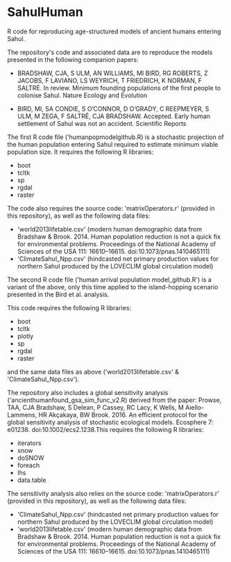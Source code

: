 # SahulHuman
R code for reproducing age-structured models of ancient humans entering Sahul.

The repository's code and associated data are to reproduce the models presented in the following companion papers:

- BRADSHAW, CJA, S ULM, AN WILLIAMS, MI BIRD, RG ROBERTS, Z JACOBS, F LAVIANO, LS WEYRICH, T FRIEDRICH, K NORMAN, F SALTRÉ. In review. Minimum founding populations of the first people to colonise Sahul. Nature Ecology and Evolution

- BIRD, MI, SA CONDIE, S O’CONNOR, D O’GRADY, C REEPMEYER, S ULM, M ZEGA, F SALTRÉ, CJA BRADSHAW. Accepted. Early human settlement of Sahul was not an accident. Scientific Reports

The first R code file ('humanpopmodelgithub.R) is a stochastic projection of the human population entering Sahul required to estimate minimum viable population size. It requires the following R libraries:

- boot
- tcltk
- sp
- rgdal
- raster

The code also requires the source code: 'matrixOperators.r' (provided in this repository), as well as the following data files:

- 'world2013lifetable.csv' (modern human demographic data from Bradshaw & Brook. 2014. Human population reduction is not a quick fix for environmental problems. Proceedings of the National Academy of Sciences of the USA 111: 16610–16615. doi:10.1073/pnas.1410465111)
- 'ClimateSahul_Npp.csv' (hindcasted net primary production values for northern Sahul produced by the LOVECLIM global circulation model)


The second R code file ('human arrival population model_github.R') is a variant of the above, only this time applied to the island-hopping scenario presented in the Bird et al. analysis.

This code requires the following R libraries:

- boot
- tcltk
- plotly
- sp
- rgdal
- raster

and the same data files as above ('world2013lifetable.csv' & 'ClimateSahul_Npp.csv').


The repository also includes a global sensitivity analysis ('ancienthumanfound_gsa_sim_func_v2.R) derived from the paper: Prowse, TAA, CJA Bradshaw, S Delean, P Cassey, RC Lacy, K Wells, M Aiello-Lammens, HR Akçakaya, BW Brook. 2016. An efficient protocol for the global sensitivity analysis of stochastic ecological models. Ecosphere 7: e01238. doi:10.1002/ecs2.1238.This requires the following R libraries:

- iterators
- snow
- doSNOW
- foreach
- lhs
- data.table

The sensitivity analysis also relies on the source code: 'matrixOperators.r' (provided in this repository), as well as the following data files:

- 'ClimateSahul_Npp.csv' (hindcasted net primary production values for northern Sahul produced by the LOVECLIM global circulation model)
- 'world2013lifetable.csv' (modern human demographic data from Bradshaw & Brook. 2014. Human population reduction is not a quick fix for environmental problems. Proceedings of the National Academy of Sciences of the USA 111: 16610–16615. doi:10.1073/pnas.1410465111)

